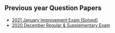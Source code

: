 ## Previous year Question Papers
  
      
* [2021 January Improvement Exam (Solved)](https://drive.google.com/file/d/1r5TSz5Qy8Ggy_3xFgVAYDGQ3zpOO4FZ1/view?usp=sharing)
* [2020 December Regular & Supplementary Exam](https://drive.google.com/file/d/1rMpnIoocz-hhIDVUyTg0FuKdvwxiXnf9/view?usp=sharing)